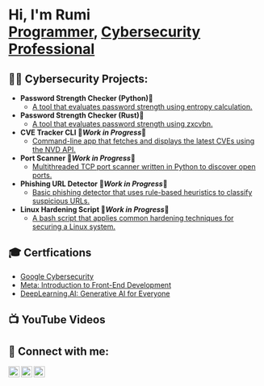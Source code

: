 <h1>Hi, I'm Rumi <br/><a href="https://github.com/blvckcvbe?tab=repositories">Programmer</a>, <a href="https://rumii.vercel.app/">Cybersecurity Professional</a> </h1>

<h2>👨‍💻 Cybersecurity Projects:</h2>

- <b>Password Strength Checker (Python)🐍</b>
  - [A tool that evaluates password strength using entropy calculation.](https://github.com/blvckcvbe/password-strength-checker)
- <b>Password Strength Checker (Rust)🦀</b>
  - [A tool that evaluates password strength using zxcvbn.](https://github.com/blvckcvbe/password-strength-checker-rs)
- <b>CVE Tracker CLI 🚧*Work in Progress*🚧</b>
  - [Command-line app that fetches and displays the latest CVEs using the NVD API.](https://github.com/blvckcvbe/cve-tracker-cli)
- <b>Port Scanner 🚧*Work in Progress*🚧</b>
  - [Multithreaded TCP port scanner written in Python to discover open ports.](https://github.com/blvckcvbe/simple-port-scanner)
- <b>Phishing URL Detector 🚧*Work in Progress*🚧</b>
  - [Basic phishing detector that uses rule-based heuristics to classify suspicious URLs.](https://github.com/blvckcvbe/phishing-url-detector)
- <b>Linux Hardening Script 🚧*Work in Progress*🚧</b>
  - [A bash script that applies common hardening techniques for securing a Linux system.](https://github.com/blvckcvbe/linux-hardening-script)
 
<h2>🎓 Certfications</h2>

- [Google Cybersecurity](https://coursera.org/share/261055a30fc3abf3c33b3d8cb0fc2356)
- [Meta: Introduction to Front-End Development](https://coursera.org/share/f99c483be041d8d5c994cef9bf9a9e44)
- [DeepLearning.AI: Generative AI for Everyone](https://coursera.org/share/c9c9ee3e370664cf819db268f9ec54cf)


<h2>📺 YouTube Videos</h2>
<!--
- [How to get into Cybersecurity Starting From Zero](https://www.youtube.com/watch?v=a83ASGn_V_s)
- [A Day in the Life of a Cybersecurity Anayst](https://www.youtube.com/watch?v=uHy3oM7NnoU)
- [How to Create a KeyLogger (C#)](https://www.youtube.com/watch?v=N-L9hklSlNk)
- [Ransomware Demonstration (C#)](https://www.youtube.com/watch?v=OfvdQeh79s0)
- [Is WGU Legit?](https://www.youtube.com/watch?v=E2MwRWxDBkA)
-->
<h2> 🤳 Connect with me:</h2>

[<img align="left" alt="blvckcvbe | YouTube" width="22px" src="https://cdn.jsdelivr.net/npm/simple-icons@v3/icons/youtube.svg" />][youtube]
[<img align="left" alt="blvckcvbe | Twitter" width="22px" src="https://cdn.jsdelivr.net/npm/simple-icons@v3/icons/twitter.svg" />][twitter]
[<img align="left" alt="blvckcvbe | Twitter" width="22px" src="https://cdn.jsdelivr.net/npm/simple-icons@v3/icons/discord.svg" />][discord]


[twitter]: https://twitter.com/rumiidev
[youtube]: https://www.youtube.com/@vforvim
[discord]: https://discordapp.com/users/1317633478484955207


